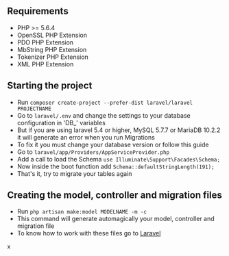 ## Requirements

- PHP >= 5.6.4
- OpenSSL PHP Extension
- PDO PHP Extension
- MbString PHP Extension
- Tokenizer PHP Extension
- XML PHP Extension

## Starting the project

- Run ``composer create-project --prefer-dist laravel/laravel PROJECTNAME``
- Go to ``laravel/.env`` and change the settings to your database configuration in 'DB_' variables
- But if you are using laravel 5.4 or higher, MySQL 5.7.7 or MariaDB 10.2.2 it will generate an error when you run Migrations
- To fix it you must change your database version or follow this guide
- Go to ``laravel/app/Providers/AppServiceProvider.php``
- Add a call to load the Schema ``use Illuminate\Support\Facades\Schema;``
- Now inside the boot function add ``Schema::defaultStringLength(191);``
- That's it, try to migrate your tables again

## Creating the model, controller and migration files

- Run ``php artisan make:model MODELNAME -m -c``
- This command will generate automagically your model, controller and migration file
- To know how to work with these files go to [Laravel](https://laravel.com/docs/5.5)














x
